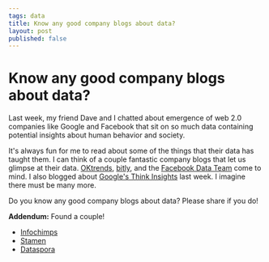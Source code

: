 ```yaml
--- 
tags: data
title: Know any good company blogs about data?
layout: post
published: false
---
```

# Know any good company blogs about data?

Last week, my friend Dave and I chatted about emergence of web 2.0 companies
like Google and Facebook that sit on so much data containing potential
insights about human behavior and society.

It's always fun for me to read about some of the things that their data has
taught them. I can think of a couple fantastic company blogs that let us
glimpse at their data. [OKtrends](http://blog.okcupid.com/),
[bitly](http://blog.bitly.com/), and the [Facebook Data
Team](https://www.facebook.com/data) come to mind. I also blogged about
[Google's Think Insights](http://www.thinkwithgoogle.com/insights/) last week.
I imagine there must be many more.

Do you know any good company blogs about data? Please share if you do!

**Addendum:** Found a couple!

* [Infochimps](http://blog.infochimps.com/)
* [Stamen](http://content.stamen.com/)
* [Dataspora](http://www.dataspora.com/blog/)

